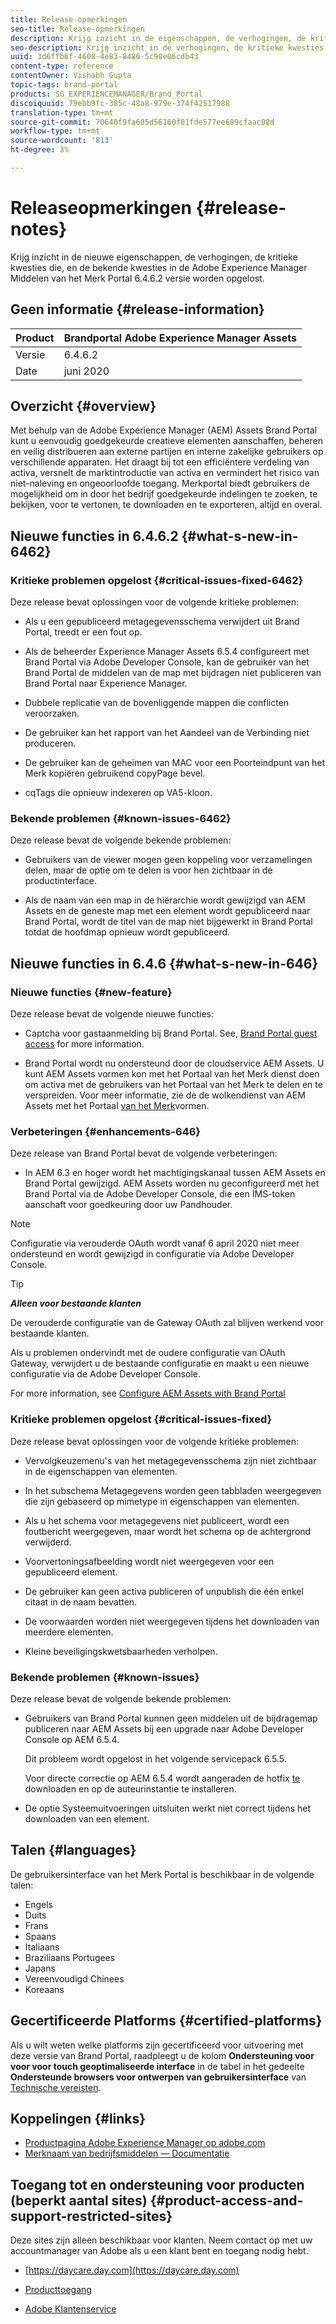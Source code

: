 ```yaml
---
title: Release-opmerkingen
seo-title: Release-opmerkingen
description: Krijg inzicht in de eigenschappen, de verhogingen, de kritieke kwesties die, en de bekende kwesties in de Adobe Experience Manager Middelen van het Merk Portal 6.4.6.2 versie worden opgelost.
seo-description: Krijg inzicht in de verhogingen, de kritieke kwesties die, en bekende kwesties in de Adobe Experience Manager Middelen van het Merk Portal 6.4.6.2 versie worden opgelost.
uuid: 3d6ffb6f-4608-4e83-8486-5c90e06cdb43
content-type: reference
contentOwner: Vishabh Gupta
topic-tags: brand-portal
products: SG_EXPERIENCEMANAGER/Brand_Portal
discoiquuid: 79ebb9fc-385c-48a8-979e-374f42517988
translation-type: tm+mt
source-git-commit: 70640f9fa605d56160f01fde577ee699cfaac08d
workflow-type: tm+mt
source-wordcount: '813'
ht-degree: 3%

---
```



# Releaseopmerkingen {#release-notes}

Krijg inzicht in de nieuwe eigenschappen, de verhogingen, de kritieke kwesties die, en de bekende kwesties in de Adobe Experience Manager Middelen van het Merk Portal 6.4.6.2 versie worden opgelost.

## Geen informatie {#release-information}

| Product | Brandportal Adobe Experience Manager Assets |
|---|---|
| Versie | 6.4.6.2 |
| Date | juni 2020 |

## Overzicht {#overview}

Met behulp van de Adobe Experience Manager (AEM) Assets Brand Portal kunt u eenvoudig goedgekeurde creatieve elementen aanschaffen, beheren en veilig distribueren aan externe partijen en interne zakelijke gebruikers op verschillende apparaten. Het draagt bij tot een efficiëntere verdeling van activa, versnelt de marktintroductie van activa en vermindert het risico van niet-naleving en ongeoorloofde toegang. Merkportal biedt gebruikers de mogelijkheid om in door het bedrijf goedgekeurde indelingen te zoeken, te bekijken, voor te vertonen, te downloaden en te exporteren, altijd en overal.

## Nieuwe functies in 6.4.6.2 {#what-s-new-in-6462}

### Kritieke problemen opgelost {#critical-issues-fixed-6462}

Deze release bevat oplossingen voor de volgende kritieke problemen:

* Als u een gepubliceerd metagegevensschema verwijdert uit Brand Portal, treedt er een fout op.

* Als de beheerder Experience Manager Assets 6.5.4 configureert met Brand Portal via Adobe Developer Console, kan de gebruiker van het Brand Portal de middelen van de map met bijdragen niet publiceren van Brand Portal naar Experience Manager.

* Dubbele replicatie van de bovenliggende mappen die conflicten veroorzaken.

* De gebruiker kan het rapport van het Aandeel van de Verbinding niet produceren.

* De gebruiker kan de geheimen van MAC voor een Poorteindpunt van het Merk kopiëren gebruikend copyPage bevel.

* cqTags die opnieuw indexeren op VA5-kloon.


### Bekende problemen {#known-issues-6462}

Deze release bevat de volgende bekende problemen:

* Gebruikers van de viewer mogen geen koppeling voor verzamelingen delen, maar de optie om te delen is voor hen zichtbaar in de productinterface.

* Als de naam van een map in de hiërarchie wordt gewijzigd van AEM Assets en de geneste map met een element wordt gepubliceerd naar Brand Portal, wordt de titel van de map niet bijgewerkt in Brand Portal totdat de hoofdmap opnieuw wordt gepubliceerd.


## Nieuwe functies in 6.4.6 {#what-s-new-in-646}

### Nieuwe functies {#new-feature}

Deze release bevat de volgende nieuwe functies:

* Captcha voor gastaanmelding bij Brand Portal. See, [Brand Portal guest access](../using/guest-access.md) for more information.

* Brand Portal wordt nu ondersteund door de cloudservice AEM Assets. U kunt AEM Assets vormen kon met het Portaal van het Merk dienst doen om activa met de gebruikers van het Portaal van het Merk te delen en te verspreiden.
Voor meer informatie, zie de de wolkendienst van AEM Assets met het Portaal [van het Merk](https://docs.adobe.com/content/help/en/experience-manager-cloud-service/assets/brand-portal/configure-aem-assets-with-brand-portal.html)vormen.

### Verbeteringen {#enhancements-646}

Deze release van Brand Portal bevat de volgende verbeteringen:

* In AEM 6.3 en hoger wordt het machtigingskanaal tussen AEM Assets en Brand Portal gewijzigd. AEM Assets worden nu geconfigureerd met het Brand Portal via de Adobe Developer Console, die een IMS-token aanschaft voor goedkeuring door uw Pandhouder.

>[!NOTE]
>
>Configuratie via verouderde OAuth wordt vanaf 6 april 2020 niet meer ondersteund en wordt gewijzigd in configuratie via Adobe Developer Console.

>[!TIP]
>
>***Alleen voor bestaande klanten***
>
>De verouderde configuratie van de Gateway OAuth zal blijven werkend voor bestaande klanten.
>
>Als u problemen ondervindt met de oudere configuratie van OAuth Gateway, verwijdert u de bestaande configuratie en maakt u een nieuwe configuratie via de Adobe Developer Console.

For more information, see [Configure AEM Assets with Brand Portal](configure-aem-assets-with-brand-portal.md)

### Kritieke problemen opgelost {#critical-issues-fixed}

Deze release bevat oplossingen voor de volgende kritieke problemen:

* Vervolgkeuzemenu&#39;s van het metagegevensschema zijn niet zichtbaar in de eigenschappen van elementen.

* In het subschema Metagegevens worden geen tabbladen weergegeven die zijn gebaseerd op mimetype in eigenschappen van elementen.

* Als u het schema voor metagegevens niet publiceert, wordt een foutbericht weergegeven, maar wordt het schema op de achtergrond verwijderd.

* Voorvertoningsafbeelding wordt niet weergegeven voor een gepubliceerd element.

* De gebruiker kan geen activa publiceren of unpublish die één enkel citaat in de naam bevatten.

* De voorwaarden worden niet weergegeven tijdens het downloaden van meerdere elementen.

* Kleine beveiligingskwetsbaarheden verholpen.

### Bekende problemen {#known-issues}

Deze release bevat de volgende bekende problemen:

* Gebruikers van Brand Portal kunnen geen middelen uit de bijdragemap publiceren naar AEM Assets bij een upgrade naar Adobe Developer Console op AEM 6.5.4.

   Dit probleem wordt opgelost in het volgende servicepack 6.5.5.

   Voor directe correctie op AEM 6.5.4 wordt aangeraden de hotfix [te](https://www.adobeaemcloud.com/content/marketplace/marketplaceProxy.html?packagePath=/content/companies/public/adobe/packages/cq650/hotfix/cq-6.5.0-hotfix-33041) downloaden en op de auteurinstantie te installeren.

* De optie Systeemuitvoeringen uitsluiten werkt niet correct tijdens het downloaden van een element.


## Talen {#languages}

De gebruikersinterface van het Merk Portal is beschikbaar in de volgende talen:

* Engels
* Duits
* Frans
* Spaans
* Italiaans
* Braziliaans Portugees
* Japans
* Vereenvoudigd Chinees
* Koreaans

## Gecertificeerde Platforms {#certified-platforms}

Als u wilt weten welke platforms zijn gecertificeerd voor uitvoering met deze versie van Brand Portal, raadpleegt u de kolom **Ondersteuning voor voor voor touch geoptimaliseerde interface** in de tabel in het gedeelte **Ondersteunde browsers voor ontwerpen van gebruikersinterface** van [Technische vereisten](https://helpx.adobe.com/experience-manager/6-4/sites/deploying/using/technical-requirements.html).

## Koppelingen {#links}

* [Productpagina Adobe Experience Manager op adobe.com](http://www.adobe.com/in/marketing-cloud/experience-manager.html)
* [Merknaam van bedrijfsmiddelen — Documentatie](https://helpx.adobe.com/nl/experience-manager/brand-portal/user-guide.html)

## Toegang tot en ondersteuning voor producten (beperkt aantal sites) {#product-access-and-support-restricted-sites}

Deze sites zijn alleen beschikbaar voor klanten. Neem contact op met uw accountmanager van Adobe als u een klant bent en toegang nodig hebt.

* [https://daycare.day.com](https://daycare.day.com)

* [Producttoegang](https://login.marketing.adobe.com)

* [Adobe Klantenservice](https://helpx.adobe.com/contact.html)
